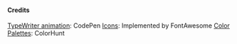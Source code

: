 #### Credits 
[TypeWriter animation](https://css-tricks.com/snippets/css/typewriter-effect/): CodePen
[Icons]("https://fontawesome.com/"): Implemented by FontAwesome
[Color Palettes]("https://colorhunt.co/palettes/pastel"): ColorHunt
